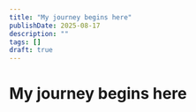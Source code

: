```yaml
---
title: "My journey begins here"
publishDate: 2025-08-17
description: ""
tags: []
draft: true
---
```


# My journey begins here

<!-- Content will be added later -->
